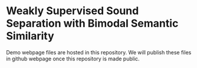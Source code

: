 # Weakly Supervised Sound Separation with Bimodal Semantic Similarity

Demo webpage files are hosted in this repository. We will publish these files in github webpage once this repository is made public.